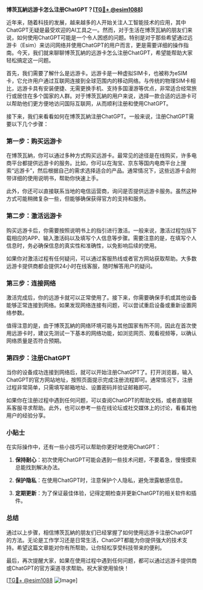 **博茨瓦納远游卡怎么注册ChatGPT？[[TG💪+ @esim1088](https://t.me/s/esim1088)]**

近年来，随着科技的发展，越来越多的人开始关注人工智能技术的应用，其中ChatGPT无疑是最受欢迎的AI工具之一。然而，对于生活在博茨瓦納的朋友们来说，如何使用ChatGPT可能是一个令人困惑的问题。特别是对于那些希望通过远游卡（Esim）来访问网络并使用ChatGPT的用户而言，更是需要详细的操作指南。今天，我们就来聊聊博茨瓦納的远游卡怎么注册ChatGPT，希望能帮助大家轻松搞定这一问题。

首先，我们需要了解什么是远游卡。远游卡是一种虚拟SIM卡，也被称为eSIM卡，它允许用户通过互联网连接到全球范围内的移动网络。与传统的物理SIM卡相比，远游卡具有安装便捷、无需更换手机、支持多国漫游等优点，非常适合经常旅行或居住在多个国家的人群。对于博茨瓦納的用户来说，选择一款合适的远游卡可以帮助他们更方便地访问国际互联网，从而顺利注册和使用ChatGPT。

接下来，我们来看看如何在博茨瓦納注册ChatGPT。一般来说，注册ChatGPT需要以下几个步骤：

### 第一步：购买远游卡

在博茨瓦納，你可以通过多种方式购买远游卡。最常见的途径是在线购买，许多电商平台都提供远游卡的服务。比如，你可以在淘宝、京东等国内电商平台上搜索“远游卡”，然后根据自己的需求选择适合的产品。通常情况下，这些远游卡会附带详细的使用说明书，帮助你快速上手。

此外，你还可以直接联系当地的电信运营商，询问是否提供远游卡服务。虽然这种方式可能稍微复杂一些，但能够确保获得官方的支持和服务。

### 第二步：激活远游卡

购买远游卡后，你需要按照说明书上的指引进行激活。一般来说，激活过程包括下载相应的APP、输入激活码以及填写个人信息等步骤。需要注意的是，在填写个人信息时，务必确保信息的真实性和准确性，以免影响后续的使用。

如果你对激活过程有任何疑问，可以通过客服热线或者官方网站获取帮助。大多数远游卡提供商都会提供24小时在线客服，随时解答用户的疑问。

### 第三步：连接网络

激活完成后，你的远游卡就可以正常使用了。接下来，你需要确保手机或其他设备能够正常连接到网络。如果发现网络连接有问题，可以尝试重启设备或重新设置网络参数。

值得注意的是，由于博茨瓦納的网络环境可能与其他国家有所不同，因此在首次使用远游卡时，建议先测试一下基本的网络功能，如浏览网页、观看视频等，以确认网络质量是否符合预期。

### 第四步：注册ChatGPT

当你的设备成功连接到网络后，就可以开始注册ChatGPT了。打开浏览器，输入ChatGPT的官方网站地址，按照页面提示完成注册流程即可。通常情况下，注册过程非常简单，只需填写邮箱地址、设置密码并验证邮箱即可。

如果你在注册过程中遇到任何问题，可以查阅ChatGPT的帮助文档，或者直接联系客服寻求帮助。此外，也可以参考一些在线论坛或社交媒体上的讨论，看看其他用户的经验分享。

### 小贴士

在实际操作中，还有一些小技巧可以帮助你更好地使用ChatGPT：

1. **保持耐心**：初次使用ChatGPT可能会遇到一些技术问题，不要着急，慢慢摸索总能找到解决办法。
   
2. **保护隐私**：在使用ChatGPT时，注意保护个人隐私，避免泄露敏感信息。
   
3. **定期更新**：为了保证最佳体验，记得定期检查并更新ChatGPT的相关软件和插件。

### 总结

通过以上步骤，相信博茨瓦納的朋友们已经掌握了如何使用远游卡注册ChatGPT的方法。无论是工作学习还是日常生活，ChatGPT都能为你提供强大的技术支持。希望这篇文章能对你有所帮助，让你轻松享受科技带来的便利。

最后，再次提醒大家，如果在使用过程中遇到任何问题，都可以通过远游卡提供商或ChatGPT的官方渠道寻求帮助。祝大家使用愉快！

[[TG💪+ @esim1088](https://t.me/s/esim1088) ![Image](https://i.postimg.cc/4NQfJmqS/Snipaste-2025-05-13-00-14-12.png)]
